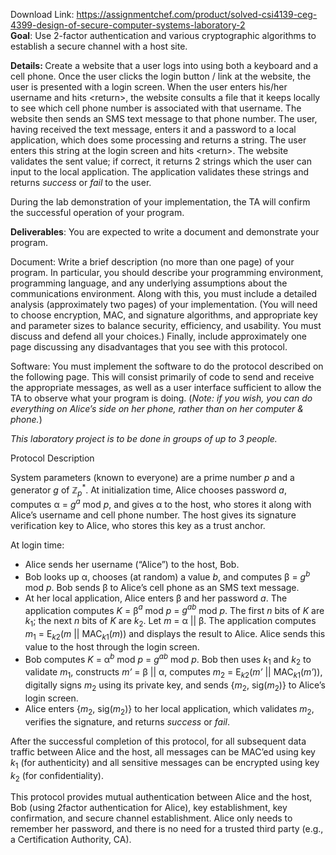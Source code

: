 Download Link: https://assignmentchef.com/product/solved-csi4139-ceg-4399-design-of-secure-computer-systems-laboratory-2
<br>
<strong>Goal</strong>:  Use 2-factor authentication and various cryptographic algorithms to establish a secure channel with a host site.




<strong>Details:  </strong>Create a website that a user logs into using both a keyboard and a cell phone.  Once the user clicks the login button / link at the website, the user is presented with a login screen.  When the user enters his/her username and hits &lt;return&gt;, the website consults a file that it keeps locally to see which cell phone number is associated with that username.  The website then sends an SMS text message to that phone number.  The user, having received the text message, enters it and a password to a local application, which does some processing and returns a string.  The user enters this string at the login screen and hits &lt;return&gt;.  The website validates the sent value; if correct, it returns 2 strings which the user can input to the local application.  The application validates these strings and returns <em>success</em> or <em>fail</em> to the user.




During the lab demonstration of your implementation, the TA will confirm the successful operation of your program.







<strong>Deliverables</strong>:  You are expected to write a document and demonstrate your program.




Document:  Write a brief description (no more than one page) of your program.  In particular, you should describe your programming environment, programming language, and any underlying assumptions about the communications environment.  Along with this, you must include a detailed analysis (approximately two pages) of your implementation.  (You will need to choose encryption, MAC, and signature algorithms, and appropriate key and parameter sizes to balance security, efficiency, and usability.  You must discuss and defend all your choices.)  Finally, include approximately one page discussing any disadvantages that you see with this protocol.




Software: You must implement the software to do the protocol described on the following page.  This will consist primarily of code to send and receive the appropriate messages, as well as a user interface sufficient to allow the TA to observe what your program is doing.  (<em>Note:  if you wish, you can do everything on Alice’s side on her phone, rather than on her computer &amp; phone.</em>)







<em>This laboratory project is to be done in groups of up to 3 people. </em>

Protocol Description




System parameters (known to everyone) are a prime number <em>p</em> and a generator <em>g</em> of ℤ<em><sub>p</sub></em><sup>*</sup>.  At initialization time, Alice chooses password <em>a</em>, computes α = <em>g<sup>a</sup></em> mod <em>p</em>, and gives α to the host, who stores it along with Alice’s username and cell phone number.  The host gives its signature verification key to Alice, who stores this key as a trust anchor.




At login time:

<ul>

 <li>Alice sends her username (“Alice”) to the host, Bob.</li>

 <li>Bob looks up α, chooses (at random) a value <em>b</em>, and computes β = <em>g<sup>b</sup></em> mod <em>p</em>. Bob sends β to Alice’s cell phone as an SMS text message.</li>

 <li>At her local application, Alice enters β and her password <em>a</em>. The application computes <em>K</em> = β<em><sup>a</sup></em> mod <em>p</em> = <em>g<sup>ab</sup></em> mod <em>p</em>.  The first <em>n</em> bits of <em>K</em> are <em>k</em><sub>1</sub>; the next <em>n</em> bits of <em>K</em> are <em>k</em><sub>2</sub>.  Let <em>m</em> = α || β.  The application computes <em>m</em><sub>1</sub> = E<em><sub>k</sub></em><sub>2</sub>(<em>m</em> || MAC<em><sub>k</sub></em><sub>1</sub>(<em>m</em>)) and displays the result to Alice.  Alice sends this value to the host through the login screen.</li>

 <li>Bob computes <em>K</em> = α<em><sup>b</sup></em> mod <em>p</em> = <em>g<sup>ab</sup></em> mod <em>p</em>. Bob then uses <em>k</em><sub>1</sub> and <em>k</em><sub>2</sub> to validate <em>m</em><sub>1</sub>, constructs <em>m’</em> = β || α, computes <em>m</em><sub>2</sub> = E<em><sub>k</sub></em><sub>2</sub>(<em>m’</em> || MAC<em><sub>k</sub></em><sub>1</sub>(<em>m’</em>)), digitally signs <em>m</em><sub>2</sub> using its private key, and sends {<em>m</em><sub>2</sub>, sig(<em>m</em><sub>2</sub>)} to Alice’s login screen.</li>

 <li>Alice enters {<em>m</em><sub>2</sub>, sig(<em>m</em><sub>2</sub>)} to her local application, which validates <em>m</em><sub>2</sub>, verifies the signature, and returns <em>success</em> or <em>fail</em>.</li>

</ul>




After the successful completion of this protocol, for all subsequent data traffic between Alice and the host, all messages can be MAC’ed using key <em>k</em><sub>1</sub> (for authenticity) and all sensitive messages can be encrypted using key <em>k</em><sub>2</sub> (for confidentiality).







This protocol provides mutual authentication between Alice and the host, Bob (using 2factor authentication for Alice), key establishment, key confirmation, and secure channel establishment.  Alice only needs to remember her password, and there is no need for a trusted third party (e.g., a Certification Authority, CA).


